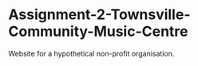 # Assignment-2-Townsville-Community-Music-Centre
Website for a hypothetical non-profit organisation.
